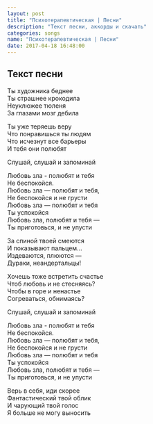 ```yaml
---
layout: post
title: "Психотерапевтическая | Песни"
description: "Текст песни, аккорды и скачать"
categories: songs
name: "Психотерапевтическая | Песни"
date: 2017-04-18 16:48:00
---
```



## Текст песни  
Ты художника беднее  
Ты страшнее крокодила  
Неуклюжее тюленя  
За глазами мозг дебила  

Ты уже теряешь веру  
Что понравишься ты людям  
Что исчезнут все барьеры  
И тебя они полюбят  

Слушай, слушай и запоминай  

Любовь зла - полюбят и тебя  
Не беспокойся.  
Любовь зла — полюбят и тебя,  
Не беспокойся и не грусти  
Любовь зла — полюбят и тебя  
Ты успокойся  
Любовь зла, полюбят и тебя —  
Ты приготовься, и не упусти  

За спиной твоей смеются  
И показывают пальцем...  
Издеваются, плюются —  
Дураки, неандертальцы!  

Хочешь тоже встретить счастье  
Чтоб любовь и не стесняясь?  
Чтобы в горе и ненастье  
Согреваться, обнимаясь?  

Слушай, слушай и запоминай  

Любовь зла - полюбят и тебя  
Не беспокойся.  
Любовь зла — полюбят и тебя,  
Не беспокойся и не грусти  
Любовь зла — полюбят и тебя  
Ты успокойся  
Любовь зла, полюбят и тебя —  
Ты приготовься, и не упусти  

Верь в себя, иди скорее  
Фантастический твой облик  
И чарующий твой голос  
Я больше не могу выносить  